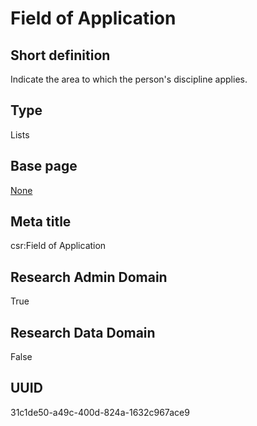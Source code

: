 # Field of Application
## Short definition
Indicate the area to which the person's discipline applies.
## Type
Lists
## Base page
[None](../Objects/None.md)
## Meta title
csr:Field of Application
## Research Admin Domain
True
## Research Data Domain
False
## UUID
31c1de50-a49c-400d-824a-1632c967ace9
